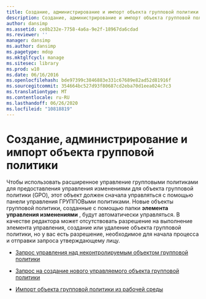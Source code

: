 ```yaml
---
title: Создание, администрирование и импорт объекта групповой политики
description: Создание, администрирование и импорт объекта групповой политики
author: dansimp
ms.assetid: ce8b232e-7758-4a6a-9e2f-18967da6cdad
ms.reviewer: ''
manager: dansimp
ms.author: dansimp
ms.pagetype: mdop
ms.mktglfcycl: manage
ms.sitesec: library
ms.prod: w10
ms.date: 06/16/2016
ms.openlocfilehash: bde97399c3846883e331c67689e82ad52d81916f
ms.sourcegitcommit: 354664bc527d93f80687cd2eba70d1eea024c7c3
ms.translationtype: MT
ms.contentlocale: ru-RU
ms.lasthandoff: 06/26/2020
ms.locfileid: "10818819"
---
```

# Создание, администрирование и импорт объекта групповой политики


Чтобы использовать расширенное управление групповыми политиками для предоставления управления изменениями для объекта групповой политики (GPO), этот объект должен сначала управляться с помощью панели управления ГРУППОВыми политиками. Новые объекты групповой политики, созданные с помощью папки **элемента управления изменениями** , будут автоматически управляться. В качестве редактора может отсутствовать разрешение на выполнение элемента управления, создание или удаление объекта групповой политики, но у вас есть разрешение, необходимое для начала процесса и отправки запроса утверждающему лицу.

-   [Запрос управления над неконтролируемым объектом групповой политики](request-control-of-an-uncontrolled-gpo-agpm30ops.md)

-   [Запрос на создание нового управляемого объекта групповой политики](request-the-creation-of-a-new-controlled-gpo-agpm30ops.md)

-   [Импорт объекта групповой политики из рабочей среды](import-a-gpo-from-production-agpm30ops.md)

 

 





